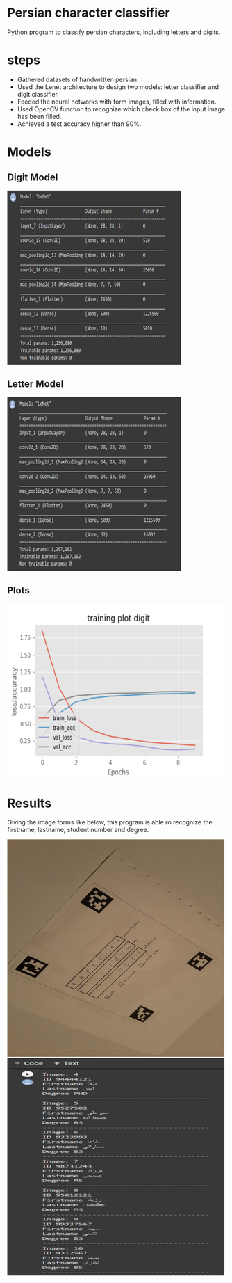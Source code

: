 # Persian character classifier
Python program to classify persian characters, including letters and digits. 

# steps
* Gathered datasets of handwritten persian.
* Used the Lenet architecture to design two models: letter classifier and digit classifier.
* Feeded the neural networks with form images, filled with information.
* Used OpenCV function to recognize which check box of the input image has been filled.
* Achieved a test accuracy higher than 90%.

# Models

## Digit Model
  <img src="https://github.com/taravatp/Persian_character_classifier/blob/main/model_digit.png" width="400" height="400">

## Letter Model
  <img src="https://github.com/taravatp/Persian_character_classifier/blob/main/model_letter.png" width="400" height="400">

## Plots
<img src="https://github.com/taravatp/Persian_character_classifier/blob/main/training_plot_digit.png" width="500" height="400">

# Results

Giving the image forms like below, this program is able ro recognize the firstname, lastname, student number and degree.
<p float="left">
  <img src="https://github.com/taravatp/Persian_character_classifier/blob/main/form_test/4.jpg" width="500" height="500">
  <img src="https://github.com/taravatp/Persian_character_classifier/blob/main/results.png" width="500" height="500">
</p>
